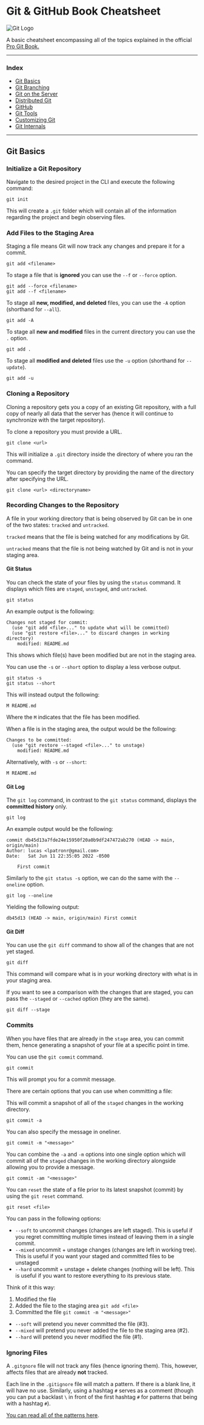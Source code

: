 # Git & GitHub Book Cheatsheet

![Git Logo](./Images/git-logo.png)

A basic cheatsheet encompassing all of the topics explained in the official [Pro Git Book.](https://git-scm.com/book/en/v2)

<hr>

### Index

- [Git Basics](#git-basics)
- [Git Branching](#git-branching)
- [Git on the Server](#git-on-the-server)
- [Distributed Git](#distributed-git)
- [GitHub](#github)
- [Git Tools](#git-tools)
- [Customizing Git](#customizing-git)
- [Git Internals](#git-internals)

<hr>

## Git Basics

### Initialize a Git Repository

Navigate to the desired project in the CLI and execute the following command:

```
git init
```

This will create a `.git` folder which will contain all of the information regarding the project and begin observing files.

### Add Files to the Staging Area

Staging a file means Git will now track any changes and prepare it for a commit.

```
git add <filename>
```

To stage a file that is **ignored** you can use the `--f` or `--force` option.

```
git add --force <filename>
git add --f <filename>
```

To stage all **new, modified, and deleted** files, you can use the `-A` option (shorthand for `--all`).

```
git add -A
```

To stage all **new and modified** files in the current directory you can use the `.` option.

```
git add .
```

To stage all **modified and deleted** files use the `-u` option (shorthand for `--update`).

```
git add -u
```

### Cloning a Repository

Cloning a repository gets you a copy of an existing Git repository, with a full copy of nearly all data that the server has (hence it will continue to synchronize with the target repository).

To clone a repository you must provide a URL.

```
git clone <url>
```

This will initialize a `.git` directory inside the directory of where you ran the command.

You can specify the target directory by providing the name of the directory after specifying the URL.

```
git clone <url> <directoryname>
```

### Recording Changes to the Repository

A file in your working directory that is being observed by Git can be in one of the two states: `tracked` and `untracked`.

`tracked` means that the file is being watched for any modifications by Git.

`untracked` means that the file is not being watched by Git and is not in your staging area.

#### Git Status

You can check the state of your files by using the `status` command. It displays which files are `staged`, `unstaged`, and `untracked`.

```
git status
```

An example output is the following:

```
Changes not staged for commit:
  (use "git add <file>..." to update what will be committed)
  (use "git restore <file>..." to discard changes in working directory)
    modified: README.md
```

This shows which file(s) have been modified but are not in the staging area.

You can use the `-s` or `--short` option to display a less verbose output.

```
git status -s
git status --short
```

This will instead output the following:

```
M README.md
```

Where the `M` indicates that the file has been modified.

When a file is in the staging area, the output would be the following:

```
Changes to be committed:
  (use "git restore --staged <file>..." to unstage)
    modified: README.md
```

Alternatively, with `-s` or `--short`:

```
M README.md
```

#### Git Log

The `git log` command, in contrast to the `git status` command, displays the **committed history** only.

```
git log
```

An example output would be the following:

```
commit db45d13a7fde24e15950f20a0b9df247472ab270 (HEAD -> main, origin/main)
Author: lucas <lpatronr@gmail.com>
Date:   Sat Jun 11 22:35:05 2022 -0500

    First commit
```

Similarly to the `git status -s` option, we can do the same with the `--oneline` option.

```
git log --oneline
```

Yielding the following output:

```
db45d13 (HEAD -> main, origin/main) First commit
```

#### Git Diff

You can use the `git diff` command to show all of the changes that are not yet staged.

```
git diff
```

This command will compare what is in your working directory with what is in your staging area.

If you want to see a comparison with the changes that are staged, you can pass the `--staged` or `--cached` option (they are the same).

```
git diff --stage
```

### Commits

When you have files that are already in the `stage` area, you can commit them, hence generating a snapshot of your file at a specific point in time.

You can use the `git commit` command.

```
git commit
```

This will prompt you for a commit message.

There are certain options that you can use when committing a file:

This will commit a snapshot of all of the `staged` changes in the working directory.

```
git commit -a
```

You can also specify the message in oneliner.

```
git commit -m "<message>"
```

You can combine the `-a` and `-m` options into one single option which will commit all of the `staged` changes in the working directory alongside allowing you to provide a message.

```
git commit -am "<message>"
```

You can `reset` the state of a file prior to its latest snapshot (commit) by using the `git reset` command.

```
git reset <file>
```

You can pass in the following options:

- `--soft` to uncommit changes (changes are left staged). This is useful if you regret committing multiple times instead of leaving them in a single commit.
- `--mixed` uncommit + unstage changes (changes are left in working tree). This is useful if you want your staged and committed files to be unstaged
- `--hard` uncommit + unstage + delete changes (nothing will be left). This is useful if you want to restore everything to its previous state.

Think of it this way:

1. Modified the file
2. Added the file to the staging area `git add <file>`
3. Committed the file `git commit -m "<message>"`

- `--soft` will pretend you never committed the file (#3).
- `--mixed` will pretend you never added the file to the staging area (#2).
- `--hard` will pretend you never modified the file (#1).

### Ignoring Files

A `.gitgnore` file will not track any files (hence ignoring them). This, however, affects files that are already **not** tracked.

Each line in the `.gitignore` file will match a pattern. If there is a blank line, it will have no use. Similarly, using a hashtag `#` serves as a comment (though you can put a backlast `\` in front of the first hashtag `#` for patterns that being with a hashtag `#`).

[You can read all of the patterns here](https://git-scm.com/docs/gitignore#_pattern_format).
